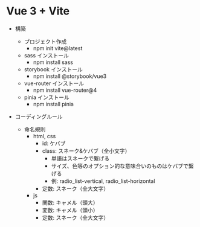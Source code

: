 # Vue 3 + Vite

- 構築
  - プロジェクト作成
    - npm init vite@latest
  - sass インストール
    - npm install sass
  - storybook インストール
    - npm install @storybook/vue3
  - vue-router インストール
    - npm install vue-router@4
  - pinia インストール
    - npm install pinia

- コーディングルール
    - 命名規則
        - html, css
            - id: ケバブ
            - class: スネーク&ケバブ（全小文字）
                - 単語はスネークで繋げる
                - サイズ、色等のオプション的な意味合いのものはケバブで繋げる
                - 例: radio_list-vertical, radio_list-horizontal
            - 定数: スネーク（全大文字）
        - js
            - 関数: キャメル（頭大）
            - 変数: キャメル（頭小）
            - 定数: スネーク（全大文字）